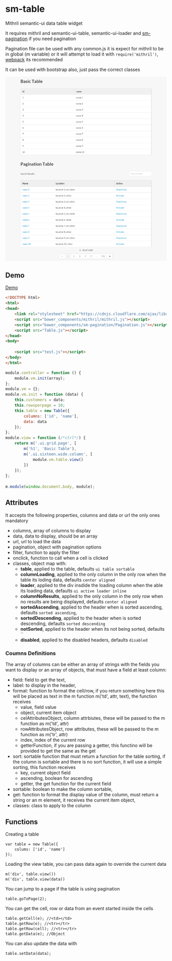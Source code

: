 # sm-table
Mithril semantic-ui data table widget

It requires mithril and semantic-ui-table, semantic-ui-loader and [sm-pagination](https://github.com/pinguxx/sm-pagination) if you need pagination

Pagination file can be used with any common.js it is expect for mithril to be in global (m variable) or it will attempt to load it with `require('mithril')`, [webpack](http://webpack.github.io/docs/) its recommended

It can be used with bootstrap also, just pass the correct classes

![Alt text](table_example.png)

## Demo

[Demo](http://pinguxx.github.io/sm-table/)

```html
<!DOCTYPE html>
<html>
<head>
    <link rel="stylesheet" href="https://cdnjs.cloudflare.com/ajax/libs/semantic-ui/1.10.3/semantic.min.css">
    <script src="bower_components/mithril/mithril.js"></script>
    <script src="bower_components/sm-pagination/Pagination.js"></script>
    <script src="Table.js"></script>
</head>
<body>

    <script src="test.js"></script>
</body>
</html>
```

```JavaScript
module.controller = function () {
    module.vm.init(array);
};
module.vm = {};
module.vm.init = function (data) {
    this.customers = data;
    this.rowsperpage = 10;
    this.table = new Table({
        columns: ['id', 'name'],
        data: data
    });
};
module.view = function (/*ctrl*/) {
    return m('.ui.grid.page', [
        m('h1', 'Basic Table'),
        m('.ui.sixteen.wide.column', [
            module.vm.table.view()
        ])
    ]);
};

m.module(window.document.body, module);
```

## Attributes
It accepts the following properties, columns and data or url the only ones mandatory

 * columns, array of columns to display
 * data, data to display, should be an array
 * url, url to load the data
 * pagination, object with pagination options
 * filter, function to apply the filter
 * onclick, function to call when a cell is clicked
 * classes, object map with:
    * **table**, applied to the table, defaults `ui table sortable`
    * **columnLoading**, applied to the only column in the only row when the table its loding data, defaults `center aligned`
    * **loader**, applied to the div insdide the loading column when the able its loading data, defaults `ui active loader inline`
    * **columnNoResults**, applied to the only column in the only row when no results are being displayed, defaults `center aligned`
    * **sortedAscending**, applied to the header when is sorted ascending, defaults `sorted ascending`,
    * **sortedDescending**, applied to the header when is sorted descending, defaults `sorted descending`
    * **notSorted**, applied to the header when its not being sorted, defaults ``
    * **disabled**, applied to the disabled headers, defaults `disabled`
    
### Coumns Definitions

The array of columns can be either an array of strings with the fields you want to display or an array of objects, that must have a field at least
column:
 * field: field to get the text,
 * label: to display in the header,
 * format: function to format the cell/row, if you return something here this will be placed as text in the m function m('td', attr, text), the function receives
    * value, field value
    * object, current item object
    * celAttributesObject, column attrbiutes, these will be passed to the m function as m('td', attr)
    * rowAttributesObject, row attributes, these will be passed to the m function as m('tr', attr)
    * index, index of the current row
    * getterFunction, if you are passing a getter, this functino will be provided to get the same as the get
 * sort: sortable function that must return a function for the table sorting, if the column is sortable and there is no sort function, it will use a simple sorting, this function receives
    * key, current object field
    * ascending, boolean for ascending
    * getter, the get function for the current field
 * sortable: boolean to make the column sortable,
 * get: function to format the display value of the column, must return a string or an m element, it receives the current item object,
 * classes: class to apply to the column

## Functions
Creating a table
```JavaScrit
var table = new Table({
    colums: ['id', 'name']
});
```
Loading the view table, you can pass data again to override the current data
```JavaScrit
m('div', table.view())
m('div', table.view(data))
```
You can jump to a page if the table is using pagination
```JavaScrit
table.goToPage(2);
```
You can get the cell, row or data from an event started inside the cells
```JavaScrit
table.getCell(e); //<td></td>
table.getRow(e); //<tr></tr>
table.getRow(cell); //<tr></tr>
table.getData(e); //Object
```
You can also update the data with
```JavaScrit
table.setData(data);
```
